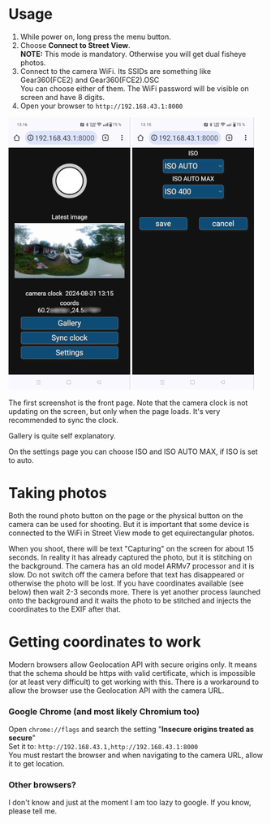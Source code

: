 # Usage

1. While power on, long press the menu button.
2. Choose __Connect to Street View__.<br />**NOTE:** This mode is mandatory. Otherwise you will get dual fisheye photos.
3. Connect to the camera WiFi. Its SSIDs are something like Gear360(FCE2) and Gear360(FCE2).OSC<br />You can choose either of them. The WiFi password will be visible on screen and have 8 digits.
4. Open your browser to `http://192.168.43.1:8000`

![ss1](i/ss1.jpg) ![ss2](i/ss2.jpg)

The first screenshot is the front page. Note that the camera clock is not updating on the screen, but only when the page loads. It's very recommended to sync the clock.

Gallery is quite self explanatory.

On the settings page you can choose ISO and ISO AUTO MAX, if ISO is set to auto.

# Taking photos

Both the round photo button on the page or the physical button on the camera can be used for shooting. But it is important that some device is connected to the WiFi in Street View mode to get equirectangular photos.

When you shoot, there will be text "Capturing" on the screen for about 15 seconds. In reality it has already captured the photo, but it is stitching on the background. The camera has an old model ARMv7 processor and it is slow. Do not switch off the camera before that text has disappeared or otherwise the photo will be lost. If you have coordinates available (see below) then wait 2-3 seconds more. There
is yet another process launched onto the background and it waits the photo to be stitched and injects the coordinates to the EXIF after that.

# Getting coordinates to work

Modern browsers allow Geolocation API with secure origins only. It means that the schema should be https with valid certificate, which is impossible (or at least very difficult) to get working with this. There is a workaround to allow the browser use the Geolocation API with the camera URL.

### Google Chrome (and most likely Chromium too)

Open `chrome://flags` and search the setting "__Insecure origins treated as secure__"<br />
Set it to: `http://192.168.43.1,http://192.168.43.1:8000`<br />
You must restart the browser and when navigating to the camera URL, allow it to get location.

### Other browsers?

I don't know and just at the moment I am too lazy to google. If you know, please tell me.
